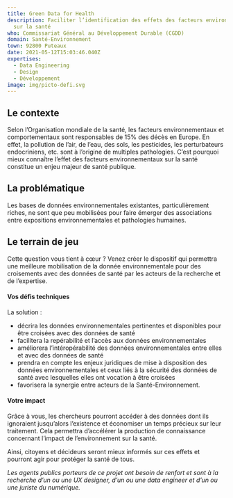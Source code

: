 ```yaml
---
title: Green Data for Health
description: Faciliter l’identification des effets des facteurs environnementaux
  sur la santé
who: Commissariat Général au Développement Durable (CGDD)
domain: Santé-Environnement
town: 92800 Puteaux
date: 2021-05-12T15:03:46.040Z
expertises:
  - Data Engineering
  - Design
  - Développement
image: img/picto-defi.svg
---
```

## Le contexte 

Selon l’Organisation mondiale de la santé, les facteurs environnementaux et comportementaux sont responsables de 15% des décès en Europe. En effet, la pollution de l’air, de l’eau, des sols, les pesticides, les perturbateurs endocriniens, etc. sont à l’origine de multiples pathologies. C’est pourquoi mieux connaître l’effet des facteurs environnementaux sur la santé constitue un enjeu majeur de santé publique.  

## La problématique 

Les bases de données environnementales existantes, particulièrement riches, ne sont que peu mobilisées pour faire émerger des associations entre expositions environnementales et pathologies humaines. 

## Le terrain de jeu

Cette question vous tient à cœur ? Venez créer le dispositif qui permettra une meilleure mobilisation de la donnée environnementale pour des croisements avec des données de santé par les acteurs de la recherche et de l’expertise. 

#### Vos défis techniques 

La solution : 
* décrira les données environnementales pertinentes et disponibles pour être croisées avec des données de santé
* facilitera la repérabilité et l’accès aux données environnementales
* améliorera l’intéropérabilité des données environnementales entre elles et avec des données de santé
* prendra en compte les enjeux juridiques de mise à disposition des données environnementales et ceux liés à la sécurité des données de santé avec lesquelles elles ont vocation à être croisées
* favorisera la synergie entre acteurs de la Santé-Environnement. 

#### Votre impact 

Grâce à vous, les chercheurs pourront accéder à des données dont ils ignoraient jusqu’alors l’existence et économiser un temps précieux sur leur traitement. Cela permettra d’accélérer la production de connaissance concernant l’impact de l’environnement sur la santé. 

Ainsi, citoyens et décideurs seront mieux informés sur ces effets et pourront agir pour protéger la santé de tous. 

_Les agents publics porteurs de ce projet ont besoin de renfort et sont à la recherche d’un ou une UX designer, d’un ou une data engineer et d’un ou une juriste du numérique._

